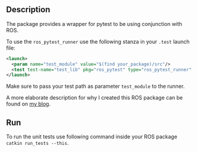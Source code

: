 ## Description

The package provides a wrapper for pytest to be using conjunction with ROS.

To use the `ros_pytest_runner` use the following stanza in your `.test` launch file:

```xml
<launch>
  <param name="test_module" value="$(find your_package)/src"/>
  <test test-name="test_lib" pkg="ros_pytest" type="ros_pytest_runner" />
</launch>
```

Make sure to pass your test path as parameter `test_module` to the runner.

A more elaborate description for why I created this ROS package can be found on [my blog](https://machinekoder.com/testing-ros-powered-robots-pytest/).

## Run

To run the unit tests use following command inside your ROS package `catkin run_tests --this`.

